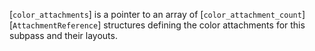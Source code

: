 [`color_attachments`] is a pointer to an array of
[`color_attachment_count`][`AttachmentReference`] structures
defining the color attachments for this subpass and their layouts.